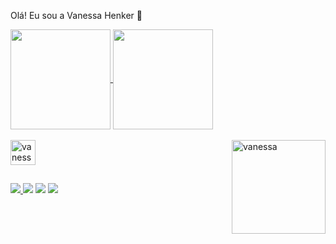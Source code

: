Olá! Eu sou a Vanessa Henker 🌸

<a href="https://github.com/anuraghazra/github-readme-stats">
  <img height=160 align="center" src="https://github-readme-stats.vercel.app/api?username=VanessaHenker" />
</a>
<a href="https://github.com/anuraghazra/convoychat">
  <img height=160 align="center" src="https://github-readme-stats.vercel.app/api/top-langs?username=VanessaHenker&layout=compact&langs_count=8&card_width=320" />
</a>
<div style="display: inline_block"><br>
  <img align="center" alt="vanessa-C++" height="40" width="40" src="https://github.com/VanessaHenker/VanessaHenker/assets/133284383/a3988974-742c-4f20-9eca-49671500682a">
 

  <img align="right" alt="vanessa"  height = "150" width = "150" src="https://github.com/VanessaHenker/VanessaHenker/assets/133284383/c2b26697-0db3-47b0-b5f6-730e0dce0f24">
</div>

##

<div> 
  <a href="https://www.linkedin.com/in/vanessa-silva-814a28262/" target="_blank"><img src="https://img.shields.io/badge/-LinkedIn-%230077B5?style=for-the-badge&logo=linkedin&logoColor=white" target="_blank">
  <a href = l/u/0/?tab=rm&ogbl#inbox><img src="https://img.shields.io/badge/-Gmail-%23333?style=for-the-badge&logo=gmail&logoColor=white" target="_blank"></a>
  <a href="https://discord.gg/vanessinha7223" target="_blank"><img src="https://img.shields.io/badge/Discord-7289DA?style=for-the-badge&logo=discord&logoColor=white" target="_blank"></a> 
  <a href="https://instagram.com/vanessa_henker" target="_blank"><img src="https://img.shields.io/badge/-Instagram-%23E4405F?style=for-the-badge&logo=instagram&logoColor=white" target="_blank"></a>
  
  </a> 
</div>





